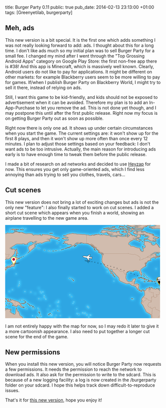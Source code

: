 title: Burger Party 0.11
public: true
pub_date: 2014-02-13 23:13:00 +01:00
tags: [Greenyetilab, burgerparty]


## Meh, ads

This new version is a bit special. It is the first one which adds something I was not really looking forward to add: ads. I thought about this for a long time. I don't like ads much so my initial plan was to sell Burger Party for a small fee. I changed my mind after I went through the "Top Grossing Android Apps" category on Google Play Store: the first non-free app there is #38! And this app is Minecraft, which is massively well known. Clearly, Android users do not like to pay for applications. It might be different on other markets: for example Blackberry users seem to be more willing to pay for games. If/when I publish Burger Party on Blackberry World, I might try to sell it there, instead of relying on ads.

Still, I want this game to be kid-friendly, and kids should not be exposed to advertisement when it can be avoided. Therefore my plan is to add an In-App-Purchase to let you remove the ad. This is not done yet though, and I may postpone this until after the first public release. Right now my focus is on getting Burger Party out as soon as possible.

Right now there is only one ad. It shows up under certain circumstances when you start the game. The current settings are: it won't show up for the first 8 plays, and then it won't show up more often than once every 12 minutes. I plan to adjust those settings based on your feedback: I don't want ads to be too intrusive. Actually, the main reason for introducing ads early is to have enough time to tweak them before the public release.

I made a bit of research on ad networks and decided to use [Heyzap][] for now. This ensures you get only game-oriented ads, which I find less annoying than ads trying to sell you clothes, travels, cars...

[Heyzap]: http://heyzap.com

## Cut scenes

This new version does not bring a lot of exciting changes but ads is not the only new "feature": I also finally started to work on cut scenes. I added a short cut scene which appears when you finish a world, showing an airplane travelling to the new game area.

[![Travelling to Japan](thumb-cut-scene.png)](cut-scene.png)

I am not entirely happy with the map for now, so I may redo it later to give it a more cartoonish appearance. I also need to put together a longer cut scene for the end of the game.

## New permissions

When you install this new version, you will notice Burger Party now requests a few permissions. It needs the permission to reach the network to download ads. It also ask for the permission to write to the sdcard. This is because of a new logging facility: a log is now created in the /burgerparty folder on your sdcard. I hope this helps track down difficult-to-reproduce issues.

That's it for [this new version](/projects/burgerparty/), hope you enjoy it!
